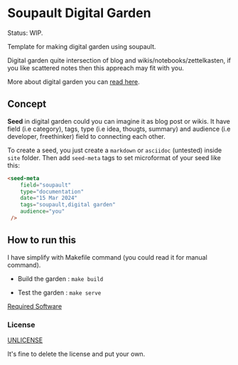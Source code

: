 # Soupault Digital Garden

Status: WIP.

Template for making digital garden using soupault. 

Digital garden quite intersection of blog and wikis/notebooks/zettelkasten, if you like scattered notes then this appreach may fit with you. 

More about digital garden you can [read here](https://maggieappleton.com/garden-history).

## Concept

**Seed** in digital garden could you can imagine it as blog post or wikis. It have field (i.e category), tags, type (i.e idea, thougts, summary) and audience (i.e developer, freethinker) field to 
connecting each other.

To create a seed, you just create a `markdown` or `asciidoc` (untested) inside `site` folder. Then add `seed-meta` tags to
set microformat of your seed like this:

```html
<seed-meta
    field="soupault"
    type="documentation"
    date="15 Mar 2024"
    tags="soupault,digital garden"
    audience="you"
 />
```

## How to run this

I have simplify with Makefile command (you could read it for manual command).

- Build the garden : `make build`

- Test the garden : `make serve`

[Required Software](site/readme.md)

### License

[UNLICENSE](./LICENSE)

It's fine to delete the license and put your own.